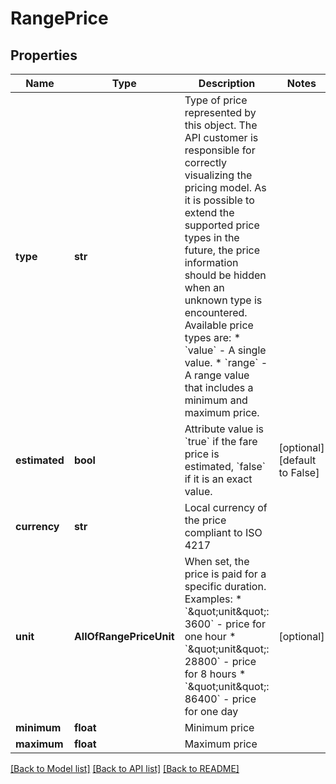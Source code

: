 # RangePrice

## Properties
Name | Type | Description | Notes
------------ | ------------- | ------------- | -------------
**type** | **str** | Type of price represented by this object. The API customer is responsible for correctly visualizing the pricing model. As it is possible to extend the supported price types in the future, the price information should be hidden when an unknown type is encountered.  Available price types are:    * &#x60;value&#x60; - A single value.   * &#x60;range&#x60; - A range value that includes a minimum and maximum price.  | 
**estimated** | **bool** | Attribute value is &#x60;true&#x60; if the fare price is estimated, &#x60;false&#x60; if it is an exact value. | [optional] [default to False]
**currency** | **str** | Local currency of the price compliant to ISO 4217 | 
**unit** | **AllOfRangePriceUnit** | When set, the price is paid for a specific duration.  Examples:   * &#x60;\&quot;unit\&quot;: 3600&#x60; - price for one hour   * &#x60;\&quot;unit\&quot;: 28800&#x60; - price for 8 hours   * &#x60;\&quot;unit\&quot;: 86400&#x60; - price for one day  | [optional] 
**minimum** | **float** | Minimum price | 
**maximum** | **float** | Maximum price | 

[[Back to Model list]](../README.md#documentation-for-models) [[Back to API list]](../README.md#documentation-for-api-endpoints) [[Back to README]](../README.md)

